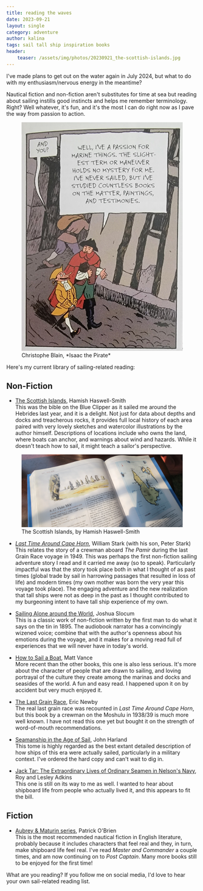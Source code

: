 ```yaml
---
title: reading the waves
date: 2023-09-21
layout: single
category: adventure
author: kalina
tags: sail tall ship inspiration books
header:
    teaser: /assets/img/photos/20230921_the-scottish-islands.jpg
---
```


I've made plans to get out on the water again in July 2024, but what to do with my enthusiasm/nervous energy in the meantime?


Nautical fiction and non-fiction aren't substitutes for time at sea but reading about sailing instills good instincts and helps me remember terminology. Right? Well whatever, it's fun, and it's the most I can do right now as I pave the way from passion to action.

<figure class="width-half" >
    <img src = "/assets/img/photos/20230921_isaac-the-pirate.jpg" /><figcaption>Christophe Blain, *Isaac the Pirate*</figcaption>
</figure>


Here's my current library of sailing-related reading:

## Non-Fiction
* [The Scottish Islands](https://www.goodreads.com/book/show/4285434-the-scottish-islands), Hamish Haswell-Smith  
This was the bible on the Blue Clipper as it sailed me around the Hebrides last year, and it is a delight.  Not just for data about depths and docks and treacherous rocks, it provides full local history of each area paired with very lovely sketches and watercolor illustrations by the author himself.  Descriptions of locations include who owns the land, where boats can anchor, and warnings about wind and hazards. While it doesn't teach how to sail, it might teach a sailor's perspective.

<figure>
    <img src = "/assets/img/photos/20230921_the-scottish-islands.jpg" /><figcaption>The Scottish Islands, by Hamish Haswell-Smith</figcaption>
</figure>

* [_Last Time Around Cape Horn_](https://www.goodreads.com/book/show/1160573.The_Last_Time_Around_Cape_Horn), William Stark (with his son, Peter Stark)
This relates the story of a crewman aboard *The Pamir* during the last Grain Race voyage in 1949.  This was perhaps the first non-fiction sailing adventure story I read and it carried me away (so to speak). Particularly impactful was that the story took place both in what I thought of as past times (global trade by sail in harrowing passages that resulted in loss of life) and modern times (my own mother was born the very year this voyage took place). The engaging adventure and the new realization that tall ships were not as deep in the past as I thought contributed to my burgeoning intent to have tall ship experience of my own.

* [Sailing Alone around the World](https://www.goodreads.com/book/show/881902.Sailing_Alone_around_the_World), Joshua Slocum  
This is a classic work of non-fiction written by the first man to do what it says on the tin in 1895. The audiobook narrator has a convincingly wizened voice; combine that with the author's openness about his emotions during the voyage, and it makes for a moving read full of experiences that we will never have in today's world.

* [How to Sail a Boat](https://www.goodreads.com/book/show/18297755-how-to-sail-a-boat), Matt Vance  
More recent than the other books, this one is also less serious.  It's more about the character of people that are drawn to sailing, and loving portrayal of the culture they create among the marinas and docks and seasides of the world. A fun and easy read. I happened upon it on by accident but very much enjoyed it.

* [The Last Grain Race](https://www.goodreads.com/book/show/118144.The_Last_Grain_Race), Eric Newby  
The real last grain race was recounted in _Last Time Around Cape Horn_, but this book by a crewman on the Moshulu in 1938/39 is much more well known. I have not read this one yet but bought it on the strength of word-of-mouth recommendations.

* [Seamanship in the Age of Sail](https://www.goodreads.com/book/show/1225855.Seamanship_in_the_Age_of_Sail), John Harland  
This tome is highly regarded as the best extant detailed description of how ships of this era were actually sailed, particularly in a military context. I've ordered the hard copy and can't wait to dig in.

* [Jack Tar: The Extraordinary Lives of Ordinary Seamen in Nelson's Navy](https://www.goodreads.com/book/show/4896480-jack-tar), Roy and Lesley Adkins  
This one is still on its way to me as well.  I wanted to hear about shipboard life from people who actually lived it, and this appears to fit the bill.

## Fiction
* [Aubrey & Maturin series](https://www.goodreads.com/series/40333-aubrey-maturin), Patrick O'Brien  
This is the most recommended nautical fiction in English literature, probably because it includes characters that feel real and they, in turn, make shipboard life feel real. I've read _Master and Commander_ a couple times, and am now continuing on to _Post Captain_. Many more books still to be enjoyed for the first time!

What are you reading? If you follow me on social media, I'd love to hear your own sail-related reading list.